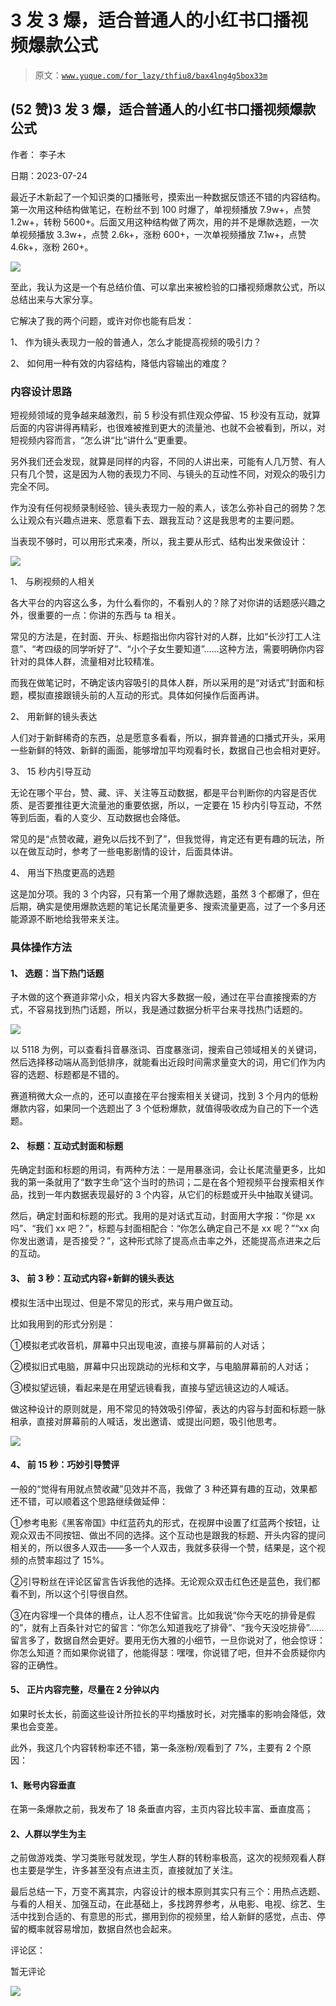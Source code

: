 # 3 发 3 爆，适合普通人的小红书口播视频爆款公式

> 原文：[`www.yuque.com/for_lazy/thfiu8/bax4lng4g5box33m`](https://www.yuque.com/for_lazy/thfiu8/bax4lng4g5box33m)



## (52 赞)3 发 3 爆，适合普通人的小红书口播视频爆款公式 

作者： 李子木 

日期：2023-07-24 

最近子木新起了一个知识类的口播账号，摸索出一种数据反馈还不错的内容结构。第一次用这种结构做笔记，在粉丝不到 100 时爆了，单视频播放 7.9w+，点赞 1.2w+，转粉 5600+。后面又用这种结构做了两次，用的并不是爆款选题，一次单视频播放 3.3w+，点赞 2.6k+，涨粉 600+，一次单视频播放 7.1w+，点赞 4.6k+，涨粉 260+。 

![](img/987236aca86d0cf8f248f46561999acc.png) 

至此，我认为这是一个有总结价值、可以拿出来被检验的口播视频爆款公式，所以总结出来与大家分享。 

它解决了我的两个问题，或许对你也能有启发： 

1、 作为镜头表现力一般的普通人，怎么才能提高视频的吸引力？ 

2、 如何用一种有效的内容结构，降低内容输出的难度？ 

### 内容设计思路 

短视频领域的竞争越来越激烈，前 5 秒没有抓住观众停留、15 秒没有互动，就算后面的内容讲得再精彩，也很难被推到更大的流量池、也就不会被看到，所以，对短视频内容而言，“怎么讲“比“讲什么“更重要。 

另外我们还会发现，就算是同样的内容，不同的人讲出来，可能有人几万赞、有人只有几个赞，这是因为人物的表现力不同、与镜头的互动性不同，对观众的吸引力完全不同。 

作为没有任何视频录制经验、镜头表现力一般的素人，该怎么弥补自己的弱势？怎么让观众有兴趣点进来、愿意看下去、跟我互动？这是我思考的主要问题。 

当表现不够时，可以用形式来凑，所以，我主要从形式、结构出发来做设计： 

![](img/c51d5acd4935bd24a5e90cf2a2ac88f1.png) 

1、 与刷视频的人相关 

各大平台的内容这么多，为什么看你的，不看别人的？除了对你讲的话题感兴趣之外，很重要的一点：你讲的东西与 ta 相关。 

常见的方法是，在封面、开头、标题指出你内容针对的人群，比如“长沙打工人注意”、“考四级的同学听好了”、“小个子女生要知道”……这种方法，需要明确你内容针对的具体人群，流量相对比较精准。 

而我在做笔记时，不确定该内容吸引的具体人群，所以采用的是“对话式”封面和标题，模拟直接跟镜头前的人互动的形式。具体如何操作后面再讲。 

2、 用新鲜的镜头表达 

人们对于新鲜稀奇的东西，总是愿意多看看，所以，摒弃普通的口播式开头，采用一些新鲜的特效、新鲜的画面，能够增加平均观看时长，数据自己也会相对更好。 

3、 15 秒内引导互动 

无论在哪个平台，赞、藏、评、关注等互动数据，都是平台判断你的内容是否优质、是否要推往更大流量池的重要依据，所以，一定要在 15 秒内引导互动，不然等到后面，看的人变少、互动数据也会降低。 

常见的是“点赞收藏，避免以后找不到了”，但我觉得，肯定还有更有趣的玩法，所以在做互动时，参考了一些电影剧情的设计，后面具体讲。 

4、 用当下热度更高的选题 

这是加分项。我的 3 个内容，只有第一个用了爆款选题，虽然 3 个都爆了，但在后期，确实是使用爆款选题的笔记长尾流量更多、搜索流量更高，过了一个多月还能源源不断地给我带来关注。 

### 具体操作方法 

#### 1、 选题：当下热门话题 

子木做的这个赛道非常小众，相关内容大多数据一般，通过在平台直接搜索的方式，不容易找到热门话题，所以，我是通过数据分析平台来寻找热门话题的。 

![](img/92aa8dfab8411bf5220d9ee540000158.png) 

以 5118 为例，可以查看抖音暴涨词、百度暴涨词，搜索自己领域相关的关键词，然后选择移动端从高到低排序，就能看出近段时间需求量变大的词，用它们作为内容的选题、标题都是不错的。 

赛道稍微大众一点的，还可以直接在平台搜索相关关键词，找到 3 个月内的低粉爆款内容，如果同一个选题出了 3 个低粉爆款，就值得吸收成为自己的下一个选题。 

#### 2、 标题：互动式封面和标题 

先确定封面和标题的用词，有两种方法：一是用暴涨词，会让长尾流量更多，比如我的第一条就用了“数字生命”这个当时的热词；二是在各个短视频平台搜索相关作品，找到一年内数据表现最好的 3 个内容，从它们的标题或开头中抽取关键词。 

然后，确定封面和标题的形式。我用的是对话式互动，封面用大字报：“你是 xx 吗”、“我们 xx 吧？”，标题与封面相配合：“你怎么确定自己不是 xx 呢？”“xx 向你发出邀请，是否接受？”，这种形式除了提高点击率之外，还能提高点进来之后的互动。 

#### 3、 前 3 秒：互动式内容+新鲜的镜头表达 

模拟生活中出现过、但是不常见的形式，来与用户做互动。 

比如我用到的形式分别是： 

①模拟老式收音机，屏幕中只出现电波，直接与屏幕前的人对话； 

②模拟旧式电脑，屏幕中只出现跳动的光标和文字，与电脑屏幕前的人对话； 

③模拟望远镜，看起来是在用望远镜看我，直接与望远镜这边的人喊话。 

做这种设计的原则就是，用不常见的特效吸引停留，表达的内容与封面和标题一脉相承，直接对屏幕前的人喊话，发出邀请、或提出问题，吸引他思考。 

![](img/66e709ee39a6ea5faf4fb0d05ae1e805.png) 

#### 4、 前 15 秒：巧妙引导赞评 

一般的“觉得有用就点赞收藏”见效并不高，我做了 3 种还算有趣的互动，效果都还不错，可以顺着这个思路继续做延伸： 

①参考电影《黑客帝国》中红蓝药丸的形式，在视屏中设置了红蓝两个按钮，让观众双击不同按钮、做出不同的选择。这个互动也是跟我的标题、开头内容的提问相关的，所以很多人双击——多一个人双击，我就多获得一个赞，结果是，这个视频的点赞率超过了 15%。 

②引导粉丝在评论区留言告诉我他的选择。无论观众双击红色还是蓝色，我们都看不到，所以这个引导很自然。 

③在内容埋一个具体的槽点，让人忍不住留言。比如我说“你今天吃的排骨是假的”，就有上百条针对它的留言：“你怎么知道我吃了排骨”、“我今天没吃排骨”……留言多了，数据自然会更好。要用无伤大雅的小细节，一旦你说对了，他会惊讶：你怎么知道？而如果你说错了，他能得瑟：嘿嘿，你说错了吧，但并不会质疑你内容的正确性。 

#### 5、 正片内容完整，尽量在 2 分钟以内 

如果时长太长，前面这些设计所拉长的平均播放时长，对完播率的影响会降低，效果也会变差。 

此外，我这几个内容转粉率还不错，第一条涨粉/观看到了 7%，主要有 2 个原因： 

#### 1、账号内容垂直 

在第一条爆款之前，我发布了 18 条垂直内容，主页内容比较丰富、垂直度高； 

#### 2、人群以学生为主 

之前做游戏类、学习类账号就发现，学生人群的转粉率极高，这次的视频观看人群也主要是学生，许多甚至没有点进主页，直接就加了关注。 

最后总结一下，万变不离其宗，内容设计的根本原则其实只有三个：用热点选题、与看的人相关、加强互动，在此基础上，多找跨界参考，从电影、电视、综艺、生活中找到合适的、有意思的形式，挪用到你的视频里，给人新鲜的感觉，点击、停留的概率就容易增加，数据自然也会起来。 

评论区： 

暂无评论 

![](img/894d30a529e7c37bcd3392323c99941c.png)  